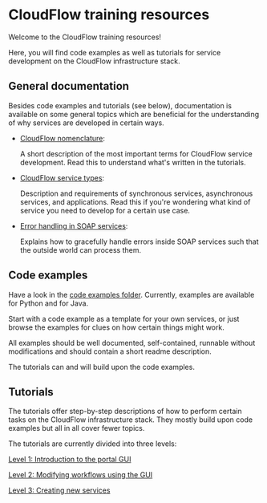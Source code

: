 # CloudFlow training resources
Welcome to the CloudFlow training resources!

Here, you will find code examples as well as tutorials for service development
on the CloudFlow infrastructure stack.

## General documentation
Besides code examples and tutorials (see below), documentation is available on
some general topics which are beneficial for the understanding of why services
are developed in certain ways.

* [CloudFlow nomenclature](general_documentation/nomenclature.md): 

  A short description of the most important terms for CloudFlow service
  development. Read this to understand what's written in the tutorials.

* [CloudFlow service types](general_documentation/service_types.md): 

  Description and requirements of synchronous services, asynchronous services,
  and applications. Read this if you're wondering what kind of service you 
  need to develop for a certain use case.

* [Error handling in SOAP services](general_documentation/error_handling.md):

  Explains how to gracefully handle errors inside SOAP services such that the
  outside world can process them.
  

## Code examples
Have a look in the [code examples folder](code_examples). Currently, examples
are available for Python and for Java.

Start with a code example as a template for your own services, or just browse
the examples for clues on how certain things might work.

All examples should be well documented, self-contained, runnable without
modifications and should contain a short readme description.

The tutorials can and will build upon the code examples.

## Tutorials
The tutorials offer step-by-step descriptions of how to perform certain tasks
on the CloudFlow infrastructure stack. They mostly build upon code examples but
all in all cover fewer topics.

The tutorials are currently divided into three levels:

[Level 1: Introduction to the portal GUI](tutorials/level_1_gui/)

[Level 2: Modifying workflows using the GUI](tutorials/level_2_modifying_workflows/)

[Level 3: Creating new services](tutorials/level_3_service_creation/)
